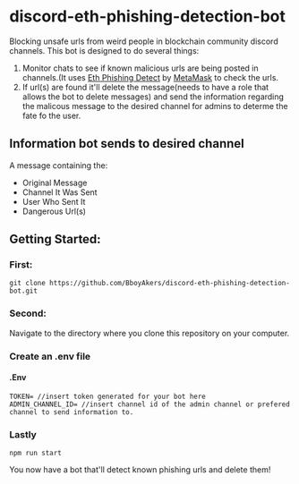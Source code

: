 # discord-eth-phishing-detection-bot
Blocking unsafe urls from weird people in blockchain community discord channels. This bot is designed to do several things:
1.  Monitor chats to see if known malicious urls are being posted in channels.(It uses [Eth Phishing Detect](https://github.com/MetaMask/eth-phishing-detect) by [MetaMask](https://github.com/MetaMask) to check the urls.
2.  If url(s) are found it'll delete the message(needs to have a role that allows the bot to delete messages) and send the information regarding the malicous message to the desired channel for admins to determe the fate fo the user.

## Information bot sends to desired channel
A message containing the:
- Original Message
- Channel It Was Sent
- User Who Sent It
- Dangerous Url(s)

## Getting Started:

### First:
`git clone https://github.com/BboyAkers/discord-eth-phishing-detection-bot.git`

### Second:
Navigate to the directory where you clone this repository on your computer.

### Create an .env file

#### .Env

```
TOKEN= //insert token generated for your bot here
ADMIN_CHANNEL_ID= //insert channel id of the admin channel or prefered channel to send information to.
```

### Lastly
`npm run start`

You now have a bot that'll detect known phishing urls and delete them!
